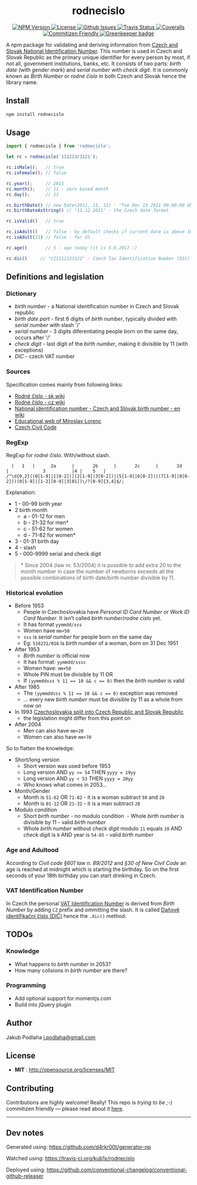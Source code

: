<h1 align="center">rodnecislo</h1>

<p align="center">
  <a href="https://npmjs.org/package/rodnecislo">
    <img src="https://img.shields.io/npm/v/rodnecislo.svg" alt="NPM Version">
  </a>
  <a href="http://opensource.org/licenses/MIT">
    <img src="https://img.shields.io/npm/l/rodnecislo.svg" alt="License">
  </a>
  <a href="https://github.com/kub1x/rodnecislo/issues">
    <img src="https://img.shields.io/github/issues/kub1x/rodnecislo.svg" alt="Github Issues">
  </a>
  <a href="https://travis-ci.org/kub1x/rodnecislo">
    <img src="https://img.shields.io/travis/kub1x/rodnecislo.svg" alt="Travis Status">
  </a>
  <a href="https://coveralls.io/github/kub1x/rodnecislo">
    <img src="https://img.shields.io/coveralls/kub1x/rodnecislo.svg" alt="Coveralls">
  </a>
  <a href="http://commitizen.github.io/cz-cli/">
    <img src="https://img.shields.io/badge/commitizen-friendly-brightgreen.svg" alt="Commitizen Friendly">
  </a>
  <a href="https://greenkeeper.io/">
    <img src="https://badges.greenkeeper.io/kub1x/rodnecislo.svg" alt="Greenkeeper badge">
  </a>
  
</p>

A npm package for validating and deriving information from [Czech and Slovak National Identification Number](https://en.wikipedia.org/wiki/National_identification_number#Czech_Republic_and_Slovakia). 
This number is used in Czech and Slovak Republic as the primary unique identifier for every person 
by most, if not all, government institutions, banks, etc. It consists of two parts: *birth date* 
(with *gender mark*) and *serial number* with *check digit*. It is commonly known as *Birth Number* 
or *rodné číslo* in both Czech and Slovak hence the library name. 

## Install

```sh
npm install rodnecislo
```

## Usage

```javascript
import { rodnecislo } from 'rodnecislo';

let rc = rodnecislo('111213/3121');

rc.isMale();   // true
rc.isFemale(); // false

rc.year();     // 2011
rc.month();    // 11 - zero based month
rc.day();      // 13

rc.birthDate() // new Date(2011, 11, 13) - "Tue Dec 13 2011 00:00:00 GMT+0100 (CET)"
rc.birthDateAsString() // "13.12.2011" - the Czech date format

rc.isValid()   // true

rc.isAdult()   // false - by default checks if current date is above 18 years old
rc.isAdult(21) // false - for US

rc.age()       // 5 - age today (it is 5.6.2017 ;)

rc.dic()     // "CZ1112133121" - Czech Tax Identification Number (DIč)
```

## Definitions and legislation

### Dictionary
* *birth number* - a National identification number in Czech and Slovak republic
* *birth date part* - first 6 digits of *birth number*, typically divided with *serial number* with slash '/'
* *serial number* - 3 digits diferentiating people born on the same day, occurs after '/'
* *check digit* - last digit of the *birth number*, making it divisible by 11 (with exceptions)
* *DIC* - czech VAT number

### Sources
Specification comes mainly from following links: 
 * [Rodné číslo - sk wiki](https://sk.wikipedia.org/wiki/Rodn%C3%A9_%C4%8D%C3%ADslo)
 * [Rodné číslo - cz wiki](https://cs.wikipedia.org/wiki/Rodn%C3%A9_%C4%8D%C3%ADslo)
 * [National identification number - Czech and Slovak birth number - en wiki](https://en.wikipedia.org/wiki/National_identification_number#Czech_Republic_and_Slovakia)
 * [Educational web of Miroslav Lorenc](http://lorenc.info/3MA381/overeni-spravnosti-rodneho-cisla.htm)
 * [Czech Civil Code](http://obcanskyzakonik.justice.cz/images/pdf/NOZ_interaktiv.pdf)

### RegExp
RegExp for *rodné číslo*. With/without slash.

```
  |   1   |      2a      |       2b      |       2c      |       2d       |             3          |4 |    5   |
/^\d{0,2}((0[1-9]|1[0-2])|(2[1-9]|3[0-2])|(5[1-9]|6[0-2])|(7[1-9]|8[0-2]))(0[1-9]|[1-2][0-9]|3[01])\/?[0-9]{3,4}$/;
```

Explanation: 
* 1 - 00-99 birth year
* 2 birth month
  - a - 01-12 for men
  - b - 21-32 for men\*
  - c - 51-62 for women
  - d - 71-82 for women\*
* 3 - 01-31 birth day
* 4 - slash
* 5 - 000-9999 serial and check digit

> \* Since 2004 (law nr. 53/2004) it is possible to add extra 20 to the month number in case the number 
> of newborns exceeds all the possible combinations of birth date/birth number divisible by 11. 

### Historical evolution

* Before 1953
  - People in Czechoslovakia have *Personal ID Card Number* or 
    *Work ID Card Number*. It isn't called *birth number*/*rodne cislo* yet. 
  - It has format `yymmdd/sss`
  - Women have `mm+50`
  - `sss` is *serial number* for people born on the same day
  - Eg: `516231/016` is *birth number* of a woman, born on 31 Dec 1951
* After 1953
  - *Birth number* is official now
  - It has format: `yymmdd/sssc`
  - Women have: `mm+50`
  - Whole PIN must be divisible by 11 OR
  - If `(yymmddsss % 11 == 10 && c == 0)` then the *birth number* is valid
* After 1985
  - The `(yymmddsss % 11 == 10 && c == 0)` exception was removed
  - ... every new *birth number* must be divisible by 11 as a whole from now on
* In 1993 [Czechoslovakia split into Czech Republic and Slovak Republic](https://en.wikipedia.org/wiki/Dissolution_of_Czechoslovakia)
  - the legislation might differ from this point on
* After 2004
  - Men can also have `mm+20`
  - Women can also have `mm+70`

So to flatten the knowledge: 
* Short/long version
  - Short version was used before 1953
  - Long version AND `yy >= 54` THEN `yyyy = 19yy`
  - Long version AND `yy < 53` THEN `yyyy = 20yy`
  - Who knows what comes in 2053...
* Month/Gender
  - Month is `51-62` OR `71-82` - it is a woman subtract `50` and `20`
  - Month is `01-12` OR `21-32` - it is a man subtract `20`
* Modulo condition
  - Short *birth number* - no modulo condition
  - Whole *birth number* is divisible by 11 - valid *birth number*
  - Whole *birth number* without *check digit* modulo `11` equals `10` AND *check digit* is `0` AND year is `54-85` - valid *birth number*
  
### Age and Adultood

According to *Civil code §601 law n. 89/2012* and *§30 of New Civil Code* an
age is reached at midnight which is starting the birthday. So on the first
seconds of your 18th birthday you can start drinking in Czech. 


### VAT Identification Number

In Czech the personal [VAT Identification Number](https://en.wikipedia.org/wiki/VAT_identification_number#European_Union_VAT_identification_numbers)
is derived from *Birth Number* by adding `CZ` prefix and ommitting the slash.
It is called [Daňové identifikační číslo (DIČ)](https://cs.wikipedia.org/wiki/Da%C5%88ov%C3%A9_identifika%C4%8Dn%C3%AD_%C4%8D%C3%ADslo)
hence the `.dic()` method. 


## TODOs

### Knowledge
 * What happens to *birth number* in 2053?
 * How many colisions in *birth number* are there?
 
### Programming
 * Add optional support for momentjs.com
 * Build into jQuery plugin


## Author

Jakub Podlaha j.podlaha@gmail.com


## License

- **MIT** : http://opensource.org/licenses/MIT


## Contributing

Contributions are highly welcome! Really! This repo is *trying to be ;-)* commitizen friendly — please read about it [here](http://commitizen.github.io/cz-cli/).

----

## Dev notes

Generated using:
https://github.com/d4rkr00t/generator-np

Watched using:
https://travis-ci.org/kub1x/rodnecislo

Deployed using:
https://github.com/conventional-changelog/conventional-github-releaser
